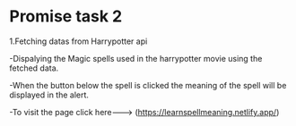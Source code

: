 # Promise task 2
1.Fetching datas from Harrypotter api 

  -Dispalying the Magic spells used in the harrypotter movie using the fetched data. 
  
  -When the button below the spell is clicked the meaning of the spell will be displayed in the alert.
  
  -To visit the page click here---> (https://learnspellmeaning.netlify.app/)
  

